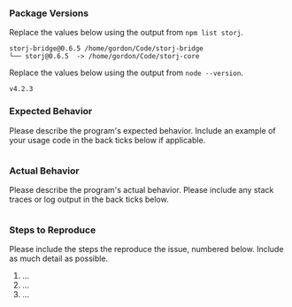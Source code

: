 ### Package Versions

Replace the values below using the output from `npm list storj`.

```
storj-bridge@0.6.5 /home/gordon/Code/storj-bridge
└── storj@0.6.5  -> /home/gordon/Code/storj-core
```

Replace the values below using the output from `node --version`.

```
v4.2.3
```

### Expected Behavior

Please describe the program's expected behavior. Include an example of your
usage code in the back ticks below if applicable.

```

```

### Actual Behavior

Please describe the program's actual behavior. Please include any stack traces
or log output in the back ticks below.

```

```

### Steps to Reproduce

Please include the steps the reproduce the issue, numbered below. Include as
much detail as possible.

1. ...
2. ...
3. ...
